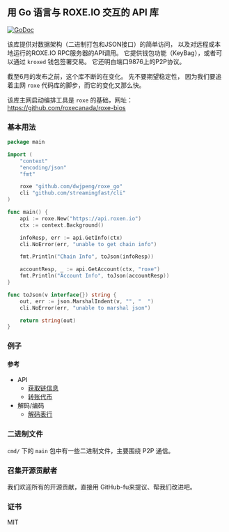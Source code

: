 ## 用 Go 语言与 ROXE.IO 交互的 API 库

[![GoDoc](https://godoc.org/github.com/dwjpeng/roxe_go?status.svg)](https://godoc.org/github.com/dwjpeng/roxe_go)

该库提供对数据架构（二进制打包和JSON接口）的简单访问，
以及对远程或本地运行的ROXE.IO RPC服务器的API调用。
它提供钱包功能（KeyBag），或者可以通过 `kroxed` 钱包签署交易。
它还明白端口9876上的P2P协议。

截至6月的发布之前，这个库不断的在变化。 先不要期望稳定性，
因为我们要追着主网 `roxe` 代码库的脚步，而它的变化又那么快。

该库主网启动编排工具是 `roxe` 的基础，网址：
https://github.com/roxecanada/roxe-bios

### 基本用法

```go
package main

import (
	"context"
	"encoding/json"
	"fmt"

	roxe "github.com/dwjpeng/roxe_go"
	cli "github.com/streamingfast/cli"
)

func main() {
	api := roxe.New("https://api.roxen.io")
	ctx := context.Background()

	infoResp, err := api.GetInfo(ctx)
	cli.NoError(err, "unable to get chain info")

	fmt.Println("Chain Info", toJson(infoResp))

	accountResp, _ := api.GetAccount(ctx, "roxe")
	fmt.Println("Account Info", toJson(accountResp))
}

func toJson(v interface{}) string {
	out, err := json.MarshalIndent(v, "", "  ")
	cli.NoError(err, "unable to marshal json")

	return string(out)
}
```

### 例子

#### 参考

 * API
    * [获取链信息](./example_api_get_info_test.go)
    * [转账代币](./example_api_transfer_roxe_test.go)
 * 解码/编码
    * [解码表行](./example_abi_decode_test.go)

### 二进制文件

`cmd/` 下的 `main` 包中有一些二进制文件，主要围绕 P2P 通信。

### 召集开源贡献者

我们欢迎所有的开源贡献，直接用 GitHub-fu来提议、帮我们改进吧。

### 证书

MIT
